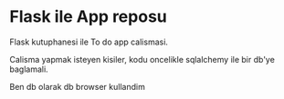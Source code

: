 # Flask ile App reposu
Flask kutuphanesi ile To do app calismasi.

Calisma yapmak isteyen kisiler, kodu oncelikle sqlalchemy ile bir db'ye baglamali.

Ben db olarak db browser kullandim


